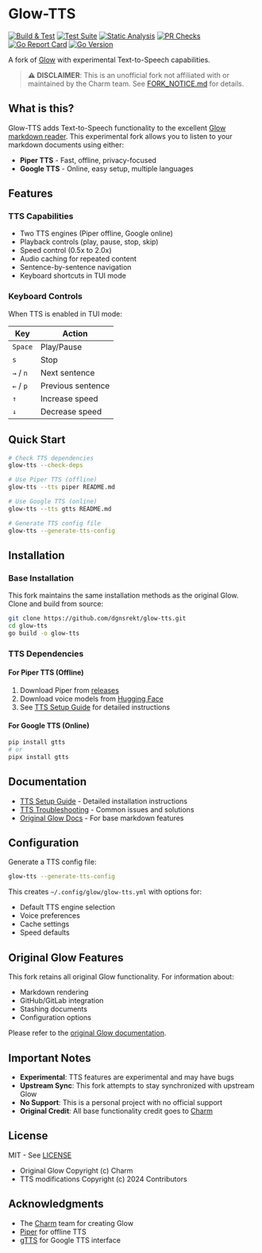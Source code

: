 # Glow-TTS

[![Build & Test](https://github.com/dgnsrekt/glow-tts/actions/workflows/build.yml/badge.svg)](https://github.com/dgnsrekt/glow-tts/actions/workflows/build.yml)
[![Test Suite](https://github.com/dgnsrekt/glow-tts/actions/workflows/test.yml/badge.svg)](https://github.com/dgnsrekt/glow-tts/actions/workflows/test.yml)
[![Static Analysis](https://github.com/dgnsrekt/glow-tts/actions/workflows/static-analysis.yml/badge.svg)](https://github.com/dgnsrekt/glow-tts/actions/workflows/static-analysis.yml)
[![PR Checks](https://github.com/dgnsrekt/glow-tts/actions/workflows/pr.yml/badge.svg)](https://github.com/dgnsrekt/glow-tts/actions/workflows/pr.yml)
[![Go Report Card](https://goreportcard.com/badge/github.com/dgnsrekt/glow-tts)](https://goreportcard.com/report/github.com/dgnsrekt/glow-tts)
[![Go Version](https://img.shields.io/github/go-mod/go-version/dgnsrekt/glow-tts)](go.mod)

A fork of [Glow](https://github.com/charmbracelet/glow) with experimental Text-to-Speech capabilities.

> **⚠️ DISCLAIMER**: This is an unofficial fork not affiliated with or maintained by the Charm team. See [FORK_NOTICE.md](FORK_NOTICE.md) for details.

## What is this?

Glow-TTS adds Text-to-Speech functionality to the excellent [Glow markdown reader](https://github.com/charmbracelet/glow). This experimental fork allows you to listen to your markdown documents using either:

- **Piper TTS** - Fast, offline, privacy-focused
- **Google TTS** - Online, easy setup, multiple languages

## Features

### TTS Capabilities
- Two TTS engines (Piper offline, Google online)
- Playback controls (play, pause, stop, skip)
- Speed control (0.5x to 2.0x)
- Audio caching for repeated content
- Sentence-by-sentence navigation
- Keyboard shortcuts in TUI mode

### Keyboard Controls

When TTS is enabled in TUI mode:

| Key | Action |
|-----|--------|
| `Space` | Play/Pause |
| `s` | Stop |
| `→` / `n` | Next sentence |
| `←` / `p` | Previous sentence |
| `↑` | Increase speed |
| `↓` | Decrease speed |

## Quick Start

```bash
# Check TTS dependencies
glow-tts --check-deps

# Use Piper TTS (offline)
glow-tts --tts piper README.md

# Use Google TTS (online)
glow-tts --tts gtts README.md

# Generate TTS config file
glow-tts --generate-tts-config
```

## Installation

### Base Installation

This fork maintains the same installation methods as the original Glow. Clone and build from source:

```bash
git clone https://github.com/dgnsrekt/glow-tts.git
cd glow-tts
go build -o glow-tts
```

### TTS Dependencies

#### For Piper TTS (Offline)
1. Download Piper from [releases](https://github.com/rhasspy/piper/releases)
2. Download voice models from [Hugging Face](https://huggingface.co/rhasspy/piper-voices)
3. See [TTS Setup Guide](docs/TTS_SETUP.md) for detailed instructions

#### For Google TTS (Online)
```bash
pip install gtts
# or
pipx install gtts
```

## Documentation

- [TTS Setup Guide](docs/TTS_SETUP.md) - Detailed installation instructions
- [TTS Troubleshooting](docs/TTS_TROUBLESHOOTING.md) - Common issues and solutions
- [Original Glow Docs](https://github.com/charmbracelet/glow#readme) - For base markdown features

## Configuration

Generate a TTS config file:
```bash
glow-tts --generate-tts-config
```

This creates `~/.config/glow/glow-tts.yml` with options for:
- Default TTS engine selection
- Voice preferences
- Cache settings
- Speed defaults

## Original Glow Features

This fork retains all original Glow functionality. For information about:
- Markdown rendering
- GitHub/GitLab integration  
- Stashing documents
- Configuration options

Please refer to the [original Glow documentation](https://github.com/charmbracelet/glow#readme).

## Important Notes

- **Experimental**: TTS features are experimental and may have bugs
- **Upstream Sync**: This fork attempts to stay synchronized with upstream Glow
- **No Support**: This is a personal project with no official support
- **Original Credit**: All base functionality credit goes to [Charm](https://charm.sh)

## License

MIT - See [LICENSE](LICENSE)

- Original Glow Copyright (c) Charm
- TTS modifications Copyright (c) 2024 Contributors

## Acknowledgments

- The [Charm](https://charm.sh) team for creating Glow
- [Piper](https://github.com/rhasspy/piper) for offline TTS
- [gTTS](https://github.com/pndurette/gTTS) for Google TTS interface